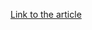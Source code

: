 [Link to the article](https://securityaffairs.com/179388/hacking/oneclik-apt-campaign-targets-energy-sector-with-stealthy-backdoors.html)
